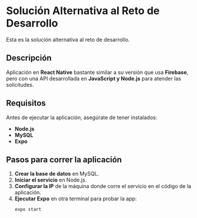 # Solución Alternativa al Reto de Desarrollo  

Esta es la solución alternativa al reto de desarrollo.  

## Descripción  
Aplicación en **React Native** bastante similar a su versión que usa **Firebase**, pero con una API desarrollada en **JavaScript y Node.js** para atender las solicitudes.  

## Requisitos  
Antes de ejecutar la aplicación, asegúrate de tener instalados:  
- **Node.js**  
- **MySQL**  
- **Expo**  

## Pasos para correr la aplicación  
1. **Crear la base de datos** en MySQL.  
2. **Iniciar el servicio** en Node.js.  
3. **Configurar la IP** de la máquina donde corre el servicio en el código de la aplicación.  
4. **Ejecutar Expo** en otra terminal para probar la app:  
   ```sh
   expo start
